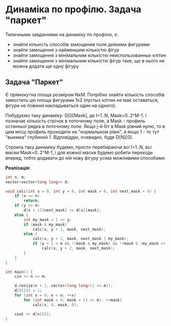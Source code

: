 # Динаміка по профілю. Задача "паркет"

Типичными завданнями на динаміку по профілю, є:

* знайти кількість способів замощения поля деякими фигурами
* знайти замощення з найменшим кількістю фігур
* знайти замощення з мінімальним кількістю неиспользованных клітин
* знайти замощення з мінімальним кількістю фігур таке, що в нього не можна додати ще одну фігуру

## Задача "Паркет"

Є прямокутна площа розміром NxM. Потрібно знайти кількість способів замостить цю площа фигурами 1x2 (пустых клітин не має оставаться, фігури не повинні накладываться один на одного).

Побудуємо таку динаміку: D[I][Mask], де I=1..N, Mask=0..2^M-1. I позначає кількість стрічок в поточному поле, а Mask - профиль останньої рядка в поточному поле. Якщо j-й біт в Mask рівний нулю, то в цим місці профиль проходити на "нормальном рівні", а якщо 1 - то тут "выемка" глубиной 1. Відповіддю, очевидно, буде D[N][0].

Строить таку динаміку будемо, просто перебираючи всі I=1..N, всі маски Mask=0..2^M-1, і для кожної маски будемо робити переходи вперед, тобто додавати до ній нову фігуру усіма можливими способами.

**Реалізація:**

<!--- TODO: specify code snippet id -->
``` cpp
int n, m;
vector<vector<long long>> d;

void calc(int x = 0, int y = 0, int mask = 0, int next_mask = 0) {
    if (x == n)
        return;
    if (y >= m)
        d[x + 1][next_mask] += d[x][mask];
    else {
        int my_mask = 1 << y;
        if (mask & my_mask)
            calc(x, y + 1, mask, next_mask);
        else {
            calc(x, y + 1, mask, next_mask | my_mask);
            if (y + 1 < m && !(mask & my_mask) && !(mask & (my_mask << 1)))
                calc(x, y + 2, mask, next_mask);
        }
    }
}

int main() {
    cin >> n >> m;

    d.resize(n + 1, vector<long long>(1 << m));
    d[0][0] = 1;
    for (int x = 0; x < n; ++x)
        for (int mask = 0; mask < (1 << m); ++mask)
            calc(x, 0, mask, 0);

    cout << d[n][0];
}
```
